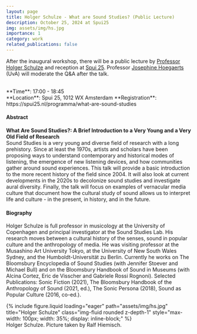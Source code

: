 ```yaml
---
layout: page
title: Holger Schulze - What are Sound Studies? (Public Lecture)
description: October 25, 2024 at Spui25
img: assets/img/hs.jpg
importance: 1
category: work
related_publications: false
---
```




After the inaugural workshop, there will be a public lecture by [Professor Holger Schulze](https://artsandculturalstudies.ku.dk/staff/?pure=en/persons/490235) and reception at [Spui 25](https://spui25.nl/programma/what-are-sound-studies). Professor [Josephine Hoegaerts](https://www.uva.nl/profiel/h/o/j.a.i.hoegaerts/j.a.i.hoegaerts.html) (UvA) will moderate the Q&A after the talk.

<br>
**Time**: 17:00 - 18:45 <br>
**Location**: Spui 25, 1012 WX Amsterdam
**Registration**: https://spui25.nl/programma/what-are-sound-studies


<br>


#### Abstract
__What Are Sound Studies?: A Brief Introduction to a Very Young and a Very Old Field of Research__ <br>
Sound Studies is a very young and diverse field of research with a long prehistory. Since at least
the 1970s, artists and scholars have been proposing ways to understand contemporary and
historical modes of listening, the emergence of new listening devices, and how communities
gather around sound experiences. This talk will provide a basic introduction to the more recent
history of the field since 2004. It will also look at current developments in the 2020s to
decolonize sound studies and investigate aural diversity. Finally, the talk will focus on examples
of vernacular media culture that document how the cultural study of sound allows us to
interpret life and culture - in the present, in history, and in the future.




#### Biography
Holger Schulze is full professor in musicology at the University of Copenhagen and principal
investigator at the Sound Studies Lab. His research moves between a cultural history of the
senses, sound in popular culture and the anthropology of media. He was visiting professor at
the Musashino Art University Tokyo, at the University of New South Wales Sydney, and the
Humboldt-Universität zu Berlin. Currently he works on The Bloomsbury Encyclopedia of Sound
Studies (with Jennifer Stoever and Michael Bull) and on the Bloomsbury Handbook of Sound in
Museums (with Alcina Cortez, Eric de Visscher and Gabriele Rossi Rognoni). Selected
Publications: Sonic Fiction (2021), The Bloomsbury Handbook of the Anthropology of Sound
(2021, ed.), The Sonic Persona (2018), Sound as Popular Culture (2016, co-ed.).



<div class="row justify-content-center">
  <div class="col-sm-8 col-md-6 mt-3 mt-md-0">
    <div class="text-center">
      {% include figure.liquid loading="eager" path="assets/img/hs.jpg" title="Holger Schulze" class="img-fluid rounded z-depth-1" style="max-width: 100px; width: 35%; display: inline-block;" %}
    </div>
    <div class="caption text-center">
      Holger Schulze. Picture taken by Ralf Hiemisch.
    </div>
  </div>
</div>




